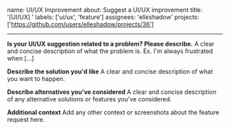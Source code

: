 name: UI/UX Improvement
about: Suggest a UI/UX improvement
title: '[UI/UX] '
labels: ['ui/ux', 'feature']
assignees: 'elleshadow'
projects: ['https://github.com/users/elleshadow/projects/36']

---

**Is your UI/UX suggestion related to a problem? Please describe.**
A clear and concise description of what the problem is. Ex. I'm always frustrated when [...]

**Describe the solution you'd like**
A clear and concise description of what you want to happen.

**Describe alternatives you've considered**
A clear and concise description of any alternative solutions or features you've considered.

**Additional context**
Add any other context or screenshots about the feature request here.